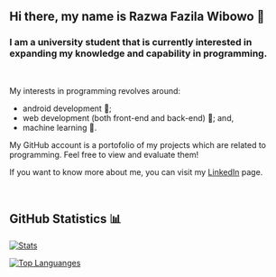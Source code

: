 ## Hi there, my name is Razwa Fazila Wibowo 👋

### I am a university student that is currently interested in expanding my knowledge and capability in programming.

<br>

My interests in programming revolves around:
 - android development 📱;
 - web development (both front-end and back-end) 📡; and,
 - machine learning 🤖.

My GitHub account is a portofolio of my projects which are related to programming. Feel free to view and evaluate them!

If you want to know more about me, you can visit my [LinkedIn](https://www.linkedin.com/in/razwa-fazila-wibowo-2959151b6/) page.

<br>

## GitHub Statistics 📊
[![Stats](https://github-readme-stats.vercel.app/api?username=razwafw&theme=dracula&show_icons=true&include_all_commits=true&count_private=true)](https://github.com/razwafw)

[![Top Languanges](https://github-readme-stats.vercel.app/api/top-langs/?username=razwafw&theme=dracula&layout=compact&langs_count=10)](https://github.com/razwafw)
